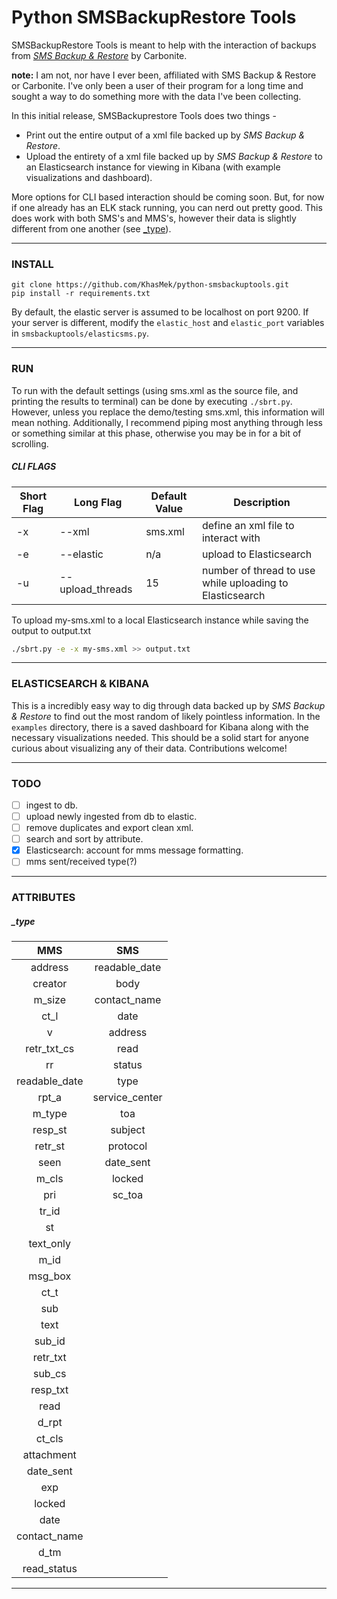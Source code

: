 # Python SMSBackupRestore Tools

SMSBackupRestore Tools is meant to help with the interaction of backups from [_SMS Backup & Restore_](https://play.google.com/store/apps/details?id=com.riteshsahu.SMSBackupRestore) by Carbonite.

**note:** I am not, nor have I ever been, affiliated with SMS Backup & Restore or Carbonite. I've only been a user of their program for a long time and sought a way to do something more with the data I've been collecting.

In this initial release, SMSBackuprestore Tools does two things -
- Print out the entire output of a xml file backed up by  _SMS Backup & Restore_.
- Upload the entirety of a xml file backed up by _SMS Backup & Restore_ to an Elasticsearch instance for viewing in Kibana (with example visualizations and dashboard).

More options for CLI based interaction should be coming soon. But, for now if one already has an ELK stack running, you can nerd out pretty good. This does work with both SMS's and MMS's, however their data is slightly different from one another (see [_type](#_type)).

---
### INSTALL

```
git clone https://github.com/KhasMek/python-smsbackuptools.git
pip install -r requirements.txt
```

By default, the elastic server is assumed to be localhost on port 9200. If your server is different, modify the `elastic_host` and `elastic_port` variables in `smsbackuptools/elasticsms.py`.

---
### RUN

To run with the default settings (using sms.xml as the source file, and printing the results to terminal) can be done by executing `./sbrt.py`. However, unless you replace the demo/testing sms.xml, this information will mean nothing. Additionally, I recommend piping most anything through less or something similar at this phase, otherwise you may be in for a bit of scrolling.

##### CLI FLAGS
| Short Flag |    Long Flag     | Default Value |                       Description                        |
| ---------- | ---------------- | ------------- | -------------------------------------------------------- |
| -x         | --xml            | sms.xml       | define an xml file to interact with                      |
| -e         | --elastic        | n/a           | upload to Elasticsearch                                  |
| -u         | --upload_threads | 15            | number of thread to use while uploading to Elasticsearch |

To upload my-sms.xml to a local Elasticsearch instance while saving the output to output.txt
```bash
./sbrt.py -e -x my-sms.xml >> output.txt
```

---
### ELASTICSEARCH & KIBANA

This is a incredibly easy way to dig through data backed up by _SMS Backup & Restore_ to find out the most random of likely pointless information. In the `examples` directory, there is a saved dashboard for Kibana along with the necessary visualizations needed. This should be a solid start for anyone curious about visualizing any of their data. Contributions welcome!

---
### TODO

- [ ] ingest to db.
- [ ] upload newly ingested from db to elastic.
- [ ] remove duplicates and export clean xml.
- [ ] search and sort by attribute.
- [x] Elasticsearch: account for mms message formatting.
- [ ] mms sent/received type(?)

---
### ATTRIBUTES

##### _type

|      MMS      |      SMS       |
| :-----------: | :------------: |
|    address    | readable_date  |
|    creator    |      body      |
|     m_size    |  contact_name  |
|      ct_l     |      date      |
|       v       |    address     |
|  retr_txt_cs  |      read      |
|       rr      |     status     |
| readable_date |      type      |
|     rpt_a     | service_center |
|     m_type    |      toa       |
|    resp_st    |    subject     |
|    retr_st    |    protocol    |
|      seen     |   date_sent    |
|     m_cls     |     locked     |
|      pri      |     sc_toa     |
|     tr_id     |                |
|       st      |                |
|   text_only   |                |
|      m_id     |                |
|    msg_box    |                |
|      ct_t     |                |
|      sub      |                |
|      text     |                |
|     sub_id    |                |
|    retr_txt   |                |
|     sub_cs    |                |
|    resp_txt   |                |
|      read     |                |
|     d_rpt     |                |
|     ct_cls    |                |
|   attachment  |                |
|   date_sent   |                |
|      exp      |                |
|     locked    |                |
|      date     |                |
|  contact_name |                |
|      d_tm     |                |
|  read_status  |                |

---
